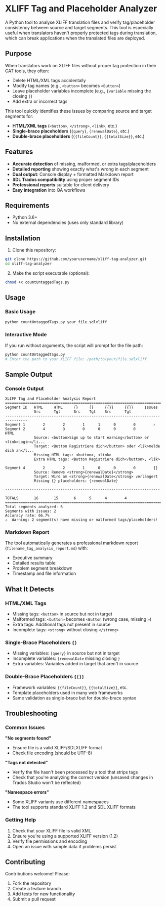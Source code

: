 # XLIFF Tag and Placeholder Analyzer

A Python tool to analyse XLIFF translation files and verify tag/placeholder consistency between source and target segments. This tool is especially useful when translators haven't properly protected tags during translation, which can break applications when the translated files are deployed.

## Purpose

When translators work on XLIFF files without proper tag protection in their CAT tools, they often:
- Delete HTML/XML tags accidentally
- Modify tag names (e.g., `<button>` becomes `<Button>`)
- Leave placeholder variables incomplete (e.g., `{variable` missing the closing `}`)
- Add extra or incorrect tags

This tool quickly identifies these issues by comparing source and target segments for:
- **HTML/XML tags** (`<button>`, `</strong>`, `<link>`, etc.)
- **Single-brace placeholders** (`{query}`, `{renewalDate}`, etc.)
- **Double-brace placeholders** (`{{fileCount}}`, `{{totalSize}}`, etc.)

## Features

- **Accurate detection** of missing, malformed, or extra tags/placeholders
- **Detailed reporting** showing exactly what's wrong in each segment
- **Dual output**: Console display + formatted Markdown report
- **SDL Trados compatibility** using proper segment IDs
- **Professional reports** suitable for client delivery
- **Easy integration** into QA workflows

## Requirements

- Python 3.6+
- No external dependencies (uses only standard library)

## Installation

1. Clone this repository:
```bash
git clone https://github.com/yourusername/xliff-tag-analyzer.git
cd xliff-tag-analyzer
```

2. Make the script executable (optional):
```bash
chmod +x countUntaggedTags.py
```

## Usage

### Basic Usage

```bash
python countUntaggedTags.py your_file.sdlxliff
```

### Interactive Mode

If you run without arguments, the script will prompt for the file path:
```bash
python countUntaggedTags.py
# Enter the path to your XLIFF file: /path/to/your/file.sdlxliff
```

## Sample Output

### Console Output
```
XLIFF Tag and Placeholder Analysis Report
================================================================================
Segment ID   HTML     HTML     {}     {}     {{}}     {{}}     Issues
             Src      Tgt      Src    Tgt    Src      Tgt
--------------------------------------------------------------------------------
Segment 1        2        2        1      1      0        0        ✓
Segment 2        4        3        0      0      0        0        HTML
             Source: <button>Sign up to start earning</button> or <link>Login</li...
             Target: <Button Registriere dich</button> oder <lik>melde dich an</l...
             Missing HTML tags: <button>, <link>
             Extra HTML tags: <Button Registriere dich</button>, <lik>

Segment 4        2        2        1      0      0        0        {}
             Source: Renews <strong>{renewalDate}</strong>
             Target: Wird am <strong>{renewalDate</strong> verlängert
             Missing {} placeholders: {renewalDate}

--------------------------------------------------------------------------------
TOTALS       16       15       6      5      4        4
================================================================================
Total segments analyzed: 6
Segments with issues: 2
Accuracy rate: 66.7%
⚠️  Warning: 2 segment(s) have missing or malformed tags/placeholders!
```

### Markdown Report

The tool automatically generates a professional markdown report (`filename_tag_analysis_report.md`) with:
- Executive summary
- Detailed results table
- Problem segment breakdown
- Timestamp and file information

## What It Detects

### HTML/XML Tags
- Missing tags: `<button>` in source but not in target
- Malformed tags: `<button>` becomes `<Button` (wrong case, missing `>`)
- Extra tags: Additional tags not present in source
- Incomplete tags: `<strong>` without closing `</strong>`

### Single-Brace Placeholders `{}`
- Missing variables: `{query}` in source but not in target
- Incomplete variables: `{renewalDate` missing closing `}`
- Extra variables: Variables added in target that aren't in source

### Double-Brace Placeholders `{{}}`
- Framework variables: `{{fileCount}}`, `{{totalSize}}`, etc.
- Template placeholders used in many web frameworks
- Same validation as single-brace but for double-brace syntax

## Troubleshooting

### Common Issues

**"No segments found"**
- Ensure file is a valid XLIFF/SDLXLIFF format
- Check file encoding (should be UTF-8)

**"Tags not detected"**
- Verify the file hasn't been processed by a tool that strips tags
- Check that you're analyzing the correct version (unsaved changes in Trados Studio won't be reflected)

**"Namespace errors"**
- Some XLIFF variants use different namespaces
- The tool supports standard XLIFF 1.2 and SDL XLIFF formats

### Getting Help

1. Check that your XLIFF file is valid XML
2. Ensure you're using a supported XLIFF version (1.2)
3. Verify file permissions and encoding
4. Open an issue with sample data if problems persist

## Contributing

Contributions welcome! Please:

1. Fork the repository
2. Create a feature branch
3. Add tests for new functionality
4. Submit a pull request

